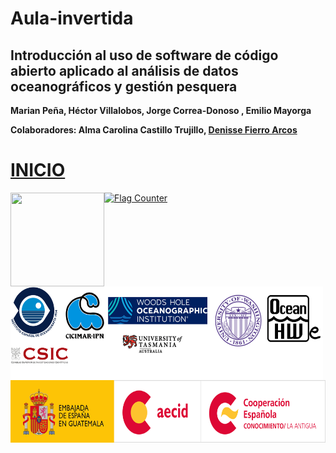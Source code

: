 # Aula-invertida
## Introducción al uso de software de código abierto aplicado al análisis de datos oceanográficos y gestión pesquera

**Marian Peña, Héctor Villalobos, Jorge Correa-Donoso , Emilio Mayorga** 

**Colaboradores: Alma Carolina Castillo Trujillo, [Denisse Fierro Arcos](https://github.com/lidefi87)**

# [INICIO](Indice.md)



<img     style="float: left;" src="https://user-images.githubusercontent.com/1233089/202459774-7813b9db-b1aa-4e66-9785-a3794c16b124.png" width="150" height="150"> 

<img     style="float: left;" src="instituciones.png" width="500" height="150"> 

<img     style="float: right;" src="EMB GUATEMALA + AECID + CF LA ANTIGUA-01.png" width="600" height="100">
<a href="http://s11.flagcounter.com/more/rqN"><img src="https://s11.flagcounter.com/count2/rqN/bg_FFFFFF/txt_000000/border_CCCCCC/columns_6/maxflags_30/viewers_0/labels_0/pageviews_0/flags_0/percent_0/" alt="Flag Counter" border="0"></a>
